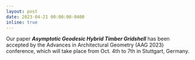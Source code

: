 ```yaml
---
layout: post
date: 2023-04-21 00:00:00-0400
inline: true
---
```


Our paper ***Asymptotic Geodesic Hybrid Timber Gridshell*** has been accepted by the Advances in Architectural Geometry (AAG 2023) conference, which will take place from Oct. 4th to 7th in Stuttgart, Germany.
